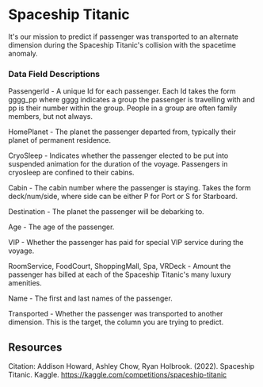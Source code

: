 # Spaceship Titanic
It's our mission to predict if passenger was transported to an alternate dimension during the Spaceship Titanic's collision with the spacetime anomaly. 

### Data Field Descriptions
PassengerId - A unique Id for each passenger. Each Id takes the form gggg_pp where gggg indicates a group the passenger is travelling with and pp is their number within the group. People in a group are often family members, but not always.

HomePlanet - The planet the passenger departed from, typically their planet of permanent residence.

CryoSleep - Indicates whether the passenger elected to be put into suspended animation for the duration of the voyage. Passengers in cryosleep are confined to their cabins.

Cabin - The cabin number where the passenger is staying. Takes the form deck/num/side, where side can be either P for Port or S for Starboard.

Destination - The planet the passenger will be debarking to.

Age - The age of the passenger.

VIP - Whether the passenger has paid for special VIP service during the voyage.

RoomService, FoodCourt, ShoppingMall, Spa, VRDeck - Amount the passenger has billed at each of the Spaceship Titanic's many luxury amenities.

Name - The first and last names of the passenger.

Transported - Whether the passenger was transported to another dimension. This is the target, the column you are trying to predict.

## Resources
Citation:
Addison Howard, Ashley Chow, Ryan Holbrook. (2022). Spaceship Titanic. Kaggle. https://kaggle.com/competitions/spaceship-titanic
